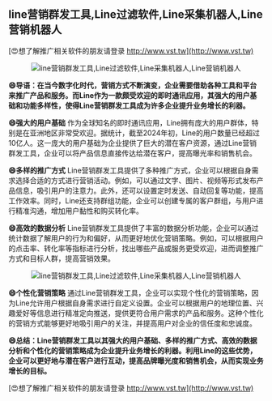 ## **line营销群发工具,Line过滤软件,Line采集机器人,Line营销机器人**

[😍想了解推广相关软件的朋友请登录 http://www.vst.tw](http://www.vst.tw)

 <center><img src="https://vst.tw/MP4/tuiguang/png/8.png" alt="line营销群发工具,Line过滤软件,Line采集机器人,Line营销机器人"></center>

**😄导语：在当今数字化时代，营销方式不断演变，企业需要借助各种工具和平台来推广产品和服务。而Line作为一款颇受欢迎的即时通讯应用，其强大的用户基础和功能多样性，使得Line营销群发工具成为许多企业提升业务增长的利器。**

**😄强大的用户基础**
作为全球知名的即时通讯应用，Line拥有庞大的用户群体，特别是在亚洲地区非常受欢迎。据统计，截至2024年初，Line的用户数量已经超过10亿人。这一庞大的用户基础为企业提供了巨大的潜在客户资源，通过Line营销群发工具，企业可以将产品信息直接传达给潜在客户，提高曝光率和销售机会。

**😄多样的推广方式**
Line营销群发工具提供了多种推广方式，企业可以根据自身需求选择合适的方式进行营销活动。例如，可以通过文字、图片、视频等形式发布产品信息，吸引用户的注意力。此外，还可以设置定时发送、自动回复等功能，提高工作效率。同时，Line还支持群组功能，企业可以创建专属的客户群组，与用户进行精准沟通，增加用户黏性和购买转化率。

**😄高效的数据分析**
Line营销群发工具提供了丰富的数据分析功能，企业可以通过统计数据了解用户的行为和偏好，从而更好地优化营销策略。例如，可以根据用户的点击率、转化率等指标进行分析，找出哪些产品或服务更受欢迎，进而调整推广方式和目标人群，提高营销效果。

 <center><img src="https://vst.tw/MP4/tuiguang/png/1.png" alt="line营销群发工具,Line过滤软件,Line采集机器人,Line营销机器人"></center>

**😄个性化营销策略**
通过Line营销群发工具，企业可以实现个性化的营销策略，因为Line允许用户根据自身需求进行自定义设置。企业可以根据用户的地理位置、兴趣爱好等信息进行精准定向推送，提供更符合用户需求的产品和服务。这种个性化的营销方式能够更好地吸引用户的关注，并提高用户对企业的信任度和忠诚度。

**😄总结：Line营销群发工具以其强大的用户基础、多样的推广方式、高效的数据分析和个性化的营销策略成为企业提升业务增长的利器。利用Line的这些优势，企业可以更好地与潜在客户进行互动，提高品牌曝光度和销售机会，从而实现业务增长的目标。**

[😍想了解推广相关软件的朋友请登录 http://www.vst.tw](http://www.vst.tw)



